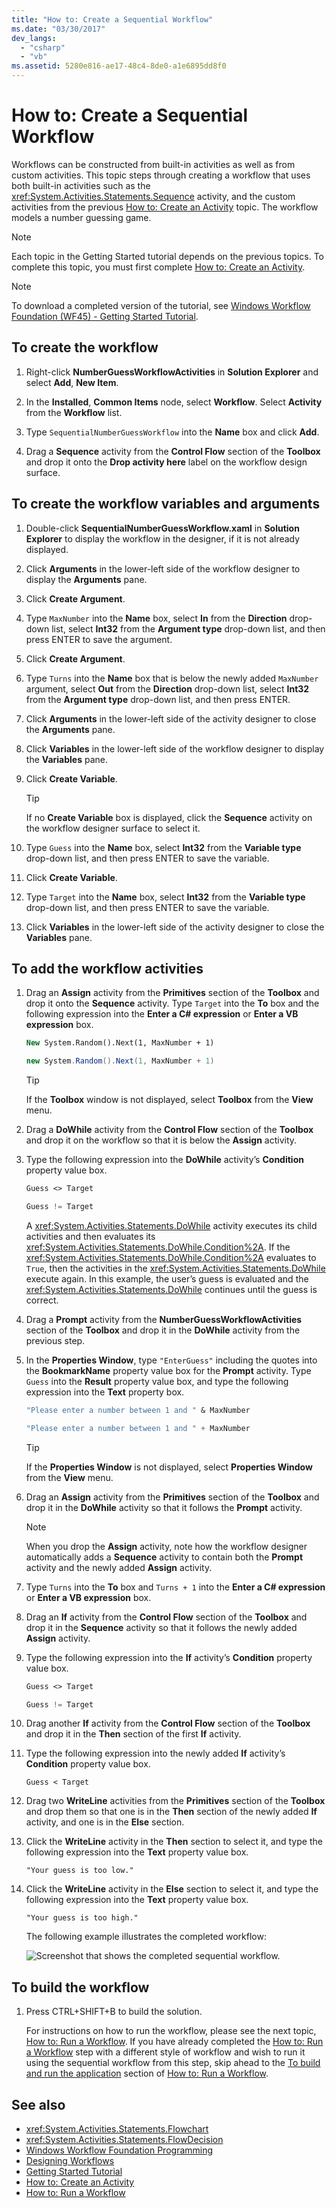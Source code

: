 ```yaml
---
title: "How to: Create a Sequential Workflow"
ms.date: "03/30/2017"
dev_langs:
  - "csharp"
  - "vb"
ms.assetid: 5280e816-ae17-48c4-8de0-a1e6895dd8f0
---
```

# How to: Create a Sequential Workflow

Workflows can be constructed from built-in activities as well as from custom activities. This topic steps through creating a workflow that uses both built-in activities such as the <xref:System.Activities.Statements.Sequence> activity, and the custom activities from the previous [How to: Create an Activity](how-to-create-an-activity.md) topic. The workflow models a number guessing game.

> [!NOTE]
> Each topic in the Getting Started tutorial depends on the previous topics. To complete this topic, you must first complete [How to: Create an Activity](how-to-create-an-activity.md).

> [!NOTE]
> To download a completed version of the tutorial, see [Windows Workflow Foundation (WF45) - Getting Started Tutorial](https://go.microsoft.com/fwlink/?LinkID=248976).

## To create the workflow

1. Right-click **NumberGuessWorkflowActivities** in **Solution Explorer** and select **Add**, **New Item**.

2. In the **Installed**, **Common Items** node, select **Workflow**. Select **Activity** from the **Workflow** list.

3. Type `SequentialNumberGuessWorkflow` into the **Name** box and click **Add**.

4. Drag a **Sequence** activity from the **Control Flow** section of the **Toolbox** and drop it onto the **Drop activity here** label on the workflow design surface.

## To create the workflow variables and arguments

1. Double-click **SequentialNumberGuessWorkflow.xaml** in **Solution Explorer** to display the workflow in the designer, if it is not already displayed.

2. Click **Arguments** in the lower-left side of the workflow designer to display the **Arguments** pane.

3. Click **Create Argument**.

4. Type `MaxNumber` into the **Name** box, select **In** from the **Direction** drop-down list, select **Int32** from the **Argument type** drop-down list, and then press ENTER to save the argument.

5. Click **Create Argument**.

6. Type `Turns` into the **Name** box that is below the newly added `MaxNumber` argument, select **Out** from the **Direction** drop-down list, select **Int32** from the **Argument type** drop-down list, and then press ENTER.

7. Click **Arguments** in the lower-left side of the activity designer to close the **Arguments** pane.

8. Click **Variables** in the lower-left side of the workflow designer to display the **Variables** pane.

9. Click **Create Variable**.

    > [!TIP]
    > If no **Create Variable** box is displayed, click the **Sequence** activity on the workflow designer surface to select it.

10. Type `Guess` into the **Name** box, select **Int32** from the **Variable type** drop-down list, and then press ENTER to save the variable.

11. Click **Create Variable**.

12. Type `Target` into the **Name** box, select **Int32** from the **Variable type** drop-down list, and then press ENTER to save the variable.

13. Click **Variables** in the lower-left side of the activity designer to close the **Variables** pane.

## To add the workflow activities

1. Drag an **Assign** activity from the **Primitives** section of the **Toolbox** and drop it onto the **Sequence** activity. Type `Target` into the **To** box and the following expression into the **Enter a C# expression** or **Enter a VB expression** box.

    ```vb
    New System.Random().Next(1, MaxNumber + 1)
    ```

    ```csharp
    new System.Random().Next(1, MaxNumber + 1)
    ```

    > [!TIP]
    > If the **Toolbox** window is not displayed, select **Toolbox** from the **View** menu.

2. Drag a **DoWhile** activity from the **Control Flow** section of the **Toolbox** and drop it on the workflow so that it is below the **Assign** activity.

3. Type the following expression into the **DoWhile** activity’s **Condition** property value box.

    ```vb
    Guess <> Target
    ```

    ```csharp
    Guess != Target
    ```

     A <xref:System.Activities.Statements.DoWhile> activity executes its child activities and then evaluates its <xref:System.Activities.Statements.DoWhile.Condition%2A>. If the <xref:System.Activities.Statements.DoWhile.Condition%2A> evaluates to `True`, then the activities in the <xref:System.Activities.Statements.DoWhile> execute again. In this example, the user’s guess is evaluated and the <xref:System.Activities.Statements.DoWhile> continues until the guess is correct.

4. Drag a **Prompt** activity from the **NumberGuessWorkflowActivities** section of the **Toolbox** and drop it in the **DoWhile** activity from the previous step.

5. In the **Properties Window**, type `"EnterGuess"` including the quotes into the **BookmarkName** property value box for the **Prompt** activity. Type `Guess` into the **Result** property value box, and type the following expression into the **Text** property box.

    ```vb
    "Please enter a number between 1 and " & MaxNumber
    ```

    ```csharp
    "Please enter a number between 1 and " + MaxNumber
    ```

    > [!TIP]
    > If the **Properties Window** is not displayed, select **Properties Window** from the **View** menu.

6. Drag an **Assign** activity from the **Primitives** section of the **Toolbox** and drop it in the **DoWhile** activity so that it follows the **Prompt** activity.

    > [!NOTE]
    > When you drop the **Assign** activity, note how the workflow designer automatically adds a **Sequence** activity to contain both the **Prompt** activity and the newly added **Assign** activity.

7. Type `Turns` into the **To** box and `Turns + 1` into the **Enter a C# expression** or **Enter a VB expression** box.

8. Drag an **If** activity from the **Control Flow** section of the **Toolbox** and drop it in the **Sequence** activity so that it follows the newly added **Assign** activity.

9. Type the following expression into the **If** activity’s **Condition** property value box.

    ```vb
    Guess <> Target
    ```

    ```csharp
    Guess != Target
    ```

10. Drag another **If** activity from the **Control Flow** section of the **Toolbox** and drop it in the **Then** section of the first **If** activity.

11. Type the following expression into the newly added **If** activity’s **Condition** property value box.

    ```text
    Guess < Target
    ```

12. Drag two **WriteLine** activities from the **Primitives** section of the **Toolbox** and drop them so that one is in the **Then** section of the newly added **If** activity, and one is in the **Else** section.

13. Click the **WriteLine** activity in the **Then** section to select it, and type the following expression into the **Text** property value box.

    ```text
    "Your guess is too low."
    ```

14. Click the **WriteLine** activity in the **Else** section to select it, and type the following expression into the **Text** property value box.

    ```text
    "Your guess is too high."
    ```

     The following example illustrates the completed workflow:

     ![Screenshot that shows the completed sequential workflow.](./media/how-to-create-a-sequential-workflow/complete-sequential-workflow.jpg)

## To build the workflow

1. Press CTRL+SHIFT+B to build the solution.

     For instructions on how to run the workflow, please see the next topic, [How to: Run a Workflow](how-to-run-a-workflow.md). If you have already completed the [How to: Run a Workflow](how-to-run-a-workflow.md) step with a different style of workflow and wish to run it using the sequential workflow from this step, skip ahead to the [To build and run the application](how-to-run-a-workflow.md#BKMK_ToRunTheApplication) section of [How to: Run a Workflow](how-to-run-a-workflow.md).

## See also

- <xref:System.Activities.Statements.Flowchart>
- <xref:System.Activities.Statements.FlowDecision>
- [Windows Workflow Foundation Programming](programming.md)
- [Designing Workflows](designing-workflows.md)
- [Getting Started Tutorial](getting-started-tutorial.md)
- [How to: Create an Activity](how-to-create-an-activity.md)
- [How to: Run a Workflow](how-to-run-a-workflow.md)
